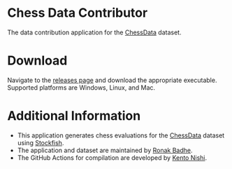 # Chess Data Contributor
The data contribution application for the [ChessData](https://github.com/r2dev2bb8/ChessData) dataset.

# Download
Navigate to the [releases page](https://github.com/r2dev2bb8/ChessDataContributor/releases) and download the appropriate executable. Supported platforms are Windows, Linux, and Mac.

# Additional Information
* This application generates chess evaluations for the [ChessData](https://github.com/r2dev2bb8/ChessData) dataset using [Stockfish](https://github.com/mcostalba/Stockfish).
* The application and dataset are maintained by [Ronak Badhe](https://github.com/r2dev2bb8).
* The GitHub Actions for compilation are developed by [Kento Nishi](https://github.com/kentonishi).